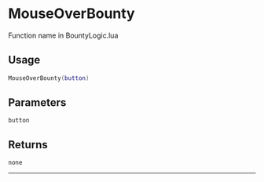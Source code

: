 # MouseOverBounty
Function name in BountyLogic.lua
## Usage
```lua
MouseOverBounty(button)
```
## Parameters
`button`
## Returns
`none`

---